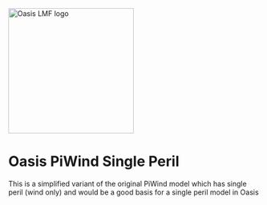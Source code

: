 <img src="https://oasislmf.org/packages/oasis_theme_package/themes/oasis_theme/assets/src/oasis-lmf-colour.png" alt="Oasis LMF logo" width="250"/>

# Oasis PiWind Single Peril

This is a simplified variant of the original PiWind model which has single peril (wind only) and would be a good basis for a single peril model in Oasis
